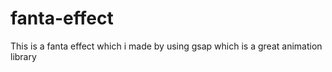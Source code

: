 # fanta-effect

This is a fanta effect which i made by using gsap which is a great animation library
